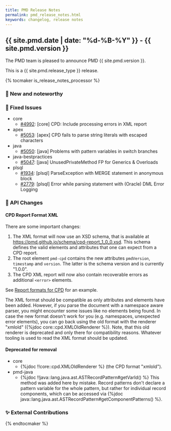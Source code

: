 ```yaml
---
title: PMD Release Notes
permalink: pmd_release_notes.html
keywords: changelog, release notes
---
```


## {{ site.pmd.date | date: "%d-%B-%Y" }} - {{ site.pmd.version }}

The PMD team is pleased to announce PMD {{ site.pmd.version }}.

This is a {{ site.pmd.release_type }} release.

{% tocmaker is_release_notes_processor %}

### 🚀 New and noteworthy

### 🐛 Fixed Issues
* core
  * [#4992](https://github.com/pmd/pmd/pull/4992): \[core] CPD: Include processing errors in XML report
* apex
  * [#5053](https://github.com/pmd/pmd/issues/5053): \[apex] CPD fails to parse string literals with escaped characters
* java
  * [#5050](https://github.com/pmd/pmd/issues/5050): \[java] Problems with pattern variables in switch branches
* java-bestpractices
  * [#5047](https://github.com/pmd/pmd/issues/5047): \[java] UnusedPrivateMethod FP for Generics & Overloads
* plsql
  * [#1934](https://github.com/pmd/pmd/issues/1934): \[plsql] ParseException with MERGE statement in anonymous block
  * [#2779](https://github.com/pmd/pmd/issues/2779): \[plsql] Error while parsing statement with (Oracle) DML Error Logging

### 🚨 API Changes

#### CPD Report Format XML

There are some important changes:

1. The XML format will now use an XSD schema, that is available at <https://pmd.github.io/schema/cpd-report_1_0_0.xsd>.
   This schema defines the valid elements and attributes that one can expect from a CPD report.
2. The root element `pmd-cpd` contains the new attributes `pmdVersion`, `timestamp` and `version`. The latter is
   the schema version and is currently "1.0.0".
3. The CPD XML report will now also contain recoverable errors as additional `<error>` elements.

See [Report formats for CPD](pmd_userdocs_cpd_report_formats.html#xml) for an example.

The XML format should be compatible as only attributes and elements have been added. However, if you parse
the document with a namespace aware parser, you might encounter some issues like no elements being found.
In case the new format doesn't work for you (e.g. namespaces, unexpected error elements), you can
go back using the old format with the renderer "xmlold" ({%jdoc core::cpd.XMLOldRenderer %}). Note, that
this old renderer is deprecated and only there for compatibility reasons. Whatever tooling is used to
read the XML format should be updated.

#### Deprecated for removal

* core
  * {%jdoc !!core::cpd.XMLOldRenderer %} (the CPD format "xmlold").
* pmd-java
  * {%jdoc !!java::lang.java.ast.ASTRecordPattern#getVarId() %} This method was added here by mistake. Record
    patterns don't declare a pattern variable for the whole pattern, but rather for individual record
    components, which can be accessed via {%jdoc java::lang.java.ast.ASTRecordPattern#getComponentPatterns() %}.

### ✨ External Contributions

{% endtocmaker %}

